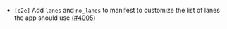 - `[e2e]` Add `lanes` and `no_lanes` to manifest to customize the list of lanes the app should use
([#4005](https://github.com/cometbft/cometbft/issues/4005))